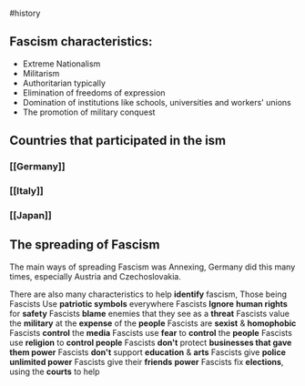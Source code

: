 #history 
## Fascism characteristics:
- Extreme Nationalism
- Militarism 
- Authoritarian typically
- Elimination of freedoms of expression
- Domination of institutions like schools, universities and workers' unions
- The promotion of military conquest

## Countries that participated in the ism
### [[Germany]]
### [[Italy]]
### [[Japan]]
## The spreading of Fascism
The main ways of spreading Fascism was Annexing, Germany did this many times, especially Austria and Czechoslovakia.

There are also many characteristics to help **identify** fascism, Those being
	Fascists Use **patriotic symbols** everywhere
	Fascists **Ignore** **human rights** for **safety**
	Fascists **blame** enemies that they see as a **threat**
	Fascists value the **military** at the **expense** of the **people**
	Fascists are **sexist** & **homophobic**
	Fascists **control** the **media**
	Fascists use **fear** to **control** the **people**
	Fascists use **religion** to **control people**
	Fascists **don't** protect **businesses that gave them power**
	Fascists **don't** support **education** & **arts**
	Fascists give **police unlimited power**
	Fascists give their **friends** **power**
	Fascists fix **elections**, using the **courts** to help
